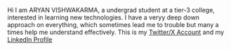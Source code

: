 Hi I am ARYAN VISHWAKARMA, a undergrad student at a tier-3 college, interested in learning new technologies. I have a veryy deep down approach on everything, which sometimes lead me to trouble but many a times help me understand effectively. This is my [Twitter/X Account](https://x.com/aryan_vishy) and my [LinkedIn Profile](https://www.linkedin.com/in/vishyaryan/)

